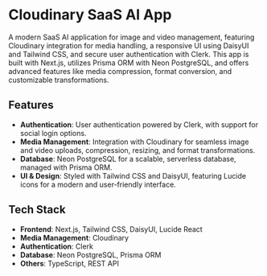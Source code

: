 # Cloudinary SaaS AI App

A modern SaaS AI application for image and video management, featuring Cloudinary integration for media handling, a responsive UI using DaisyUI and Tailwind CSS, and secure user authentication with Clerk. This app is built with Next.js, utilizes Prisma ORM with Neon PostgreSQL, and offers advanced features like media compression, format conversion, and customizable transformations.

## Features

- **Authentication**: User authentication powered by Clerk, with support for social login options.
- **Media Management**: Integration with Cloudinary for seamless image and video uploads, compression, resizing, and format transformations.
- **Database**: Neon PostgreSQL for a scalable, serverless database, managed with Prisma ORM.
- **UI & Design**: Styled with Tailwind CSS and DaisyUI, featuring Lucide icons for a modern and user-friendly interface.

## Tech Stack

- **Frontend**: Next.js, Tailwind CSS, DaisyUI, Lucide React
- **Media Management**: Cloudinary
- **Authentication**: Clerk
- **Database**: Neon PostgreSQL, Prisma ORM
- **Others**: TypeScript, REST API

